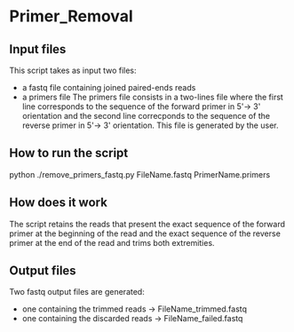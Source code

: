 # Primer_Removal
## Input files
This script takes as input two files:
- a fastq file containing joined paired-ends reads
- a primers file
The primers file consists in a two-lines file where the first line corresponds to the sequence of the forward primer in 5'-> 3' orientation and the second line correcponds to the sequence of the reverse primer in 5'-> 3' orientation.
This file is generated by the user. 

## How to run the script
python ./remove_primers_fastq.py FileName.fastq PrimerName.primers

## How does it work
The script retains the reads that present the exact sequence of the forward primer at the beginning of the read and the exact sequence of the reverse primer at the end of the read and trims both extremities.

## Output files
Two fastq output files are generated:
- one containing the trimmed reads -> FileName_trimmed.fastq
- one containing the discarded reads -> FileName_failed.fastq
